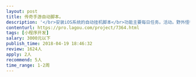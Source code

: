 ```yaml
---                
layout: post       
title: 传奇手游自动脚本。           
description: '</br>安装iOS系统的自动挂机脚本</br>功能主要每日任务。活动。野外怪物精英自动。自动复活自动拾取自动回程。包裹里要的东西留着。其他可以自动丢弃</br>'     
contenturl: https://pro.lagou.com/project/7364.html      
tags: [小程序开发]            
salary: 3000元以下          
publish_time: 2018-04-19 18:46:32         
review: 1624人                   
apply: 2人                   
recommend: 5人                   
time_range: 1-2周              
---                 
```

